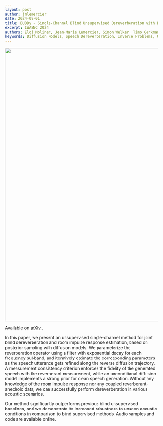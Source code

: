 ```yaml
---
layout: post
author: jmlemercier
date: 2024-09-01
title: BUDDy - Single-Channel Blind Unsupervised Dereverberation with Diffusion Models
excerpt: IWAENC 2024
authors: Eloi Moliner, Jean-Marie Lemercier, Simon Welker, Timo Gerkmann, Vesa Välimäki
keywords: Diffusion Models, Speech Dereverberation, Inverse Problems, Unsupervised Learning
---
```


<div class="post-image">
<img src="/assets/iwaenc2024/iwaenc.png" height="900px">
</div>

<div class="links">
<p>
Available on <a href="https://arxiv.org/abs/2405.04272"> arXiv </a>.
</p>
</div>

<div class="abstract">
<p>
In this paper, we present an unsupervised single-channel method for joint blind dereverberation and room impulse response estimation, based on posterior sampling with diffusion models. We parameterize the reverberation operator using a filter with exponential decay for each frequency subband, and iteratively estimate the corresponding parameters as the speech utterance gets refined along the reverse diffusion trajectory. A measurement consistency criterion enforces the fidelity of the generated speech with the reverberant measurement, while an unconditional diffusion model implements a strong prior for clean speech generation. Without any knowledge of the room impulse response nor any coupled reverberant-anechoic data, we can successfully perform dereverberation in various acoustic scenarios.
</p>
<p>
Our method significantly outperforms previous blind unsupervised baselines, and we demonstrate its increased robustness to unseen acoustic conditions in comparison to blind supervised methods. Audio samples and code are available online. 
</p>
</div>